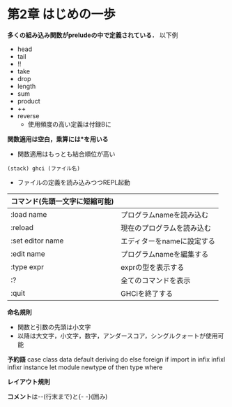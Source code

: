 # 第2章 はじめの一歩

**多くの組み込み関数がpreludeの中で定義されている．** 以下例
 - head
 - tail
 - !!
 - take
 - drop
 - length
 - sum
 - product
 - ++
 - reverse
    - 使用頻度の高い定義は付録Bに

**関数適用は空白，乗算には*を用いる**
 - 関数適用はもっとも結合順位が高い

```
(stack) ghci (ファイル名)
```
 - ファイルの定義を読み込みつつREPL起動

| コマンド(先頭一文字に短縮可能) |                    |
|:------------------|:---------------------------|
| :load name        | プログラムnameを読み込む      |
| :reload           | 現在のプログラムを読み込む     |
| :set editor name  | エディターをnameに設定する     |
| :edit name        | プログラムnameを編集する       |
| :type expr        | exprの型を表示する            |
| :?                | 全てのコマンドを表示           |
| :quit             | GHCiを終了する                |

**命名規則**
 - 関数と引数の先頭は小文字
 - 以降は大文字，小文字，数字，アンダースコア，シングルクォートが使用可能

**予約語**
 case class data default deriving do else foreign if import in
 infix infixl infixr instance let module newtype of then type where

**レイアウト規則**

**コメント**は--(行末まで)と{- -}(囲み)